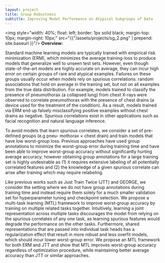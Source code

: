 ```yaml
---
layout: project
title: Group Robustness
subtitle: Improving Model Performance on Atypical Subgroups of Data
---
```


<img style="width: 40%; float: left; border: 1px solid black; margin-top: 10px; margin-right: 10px;" src="{{"/assets/projects/sg_2.png" | prepend: site.baseurl }}"/>
**Overview:** 

Standard machine learning models are typically trained with empirical risk minimization (ERM), which minimizes the average training-loss to produce models that generalize well to unseen test sets. However, even though state-of-the-art models are highly accurate on average, they can incur high error on certain groups of rare and atypical examples. Failures on these groups usually occur when models rely on spurious correlations: random associations that hold on average in the training set, but not on all examples from the true data distribution. For example, models trained to classify the presence of pneumothorax (a collapsed lung) from chest X-rays were observed to correlate pneumothorax with the presence of chest drains (a device used for the treatment of the condition). As a result, models trained via ERM end up falsely misclassifying positive examples without chest drains as negative. Spurious correlations exist in other applications such as facial recognition and natural language inference.

To avoid models that learn spurious correlates, we consider a set of pre-defined groups (e.g pneu- mothorax × chest drain) and train models that have low worst-group loss. Previous approaches have used group annotations to minimize the worst-group error during training time and have been able to improve worst-group accuracy without significantly hurting average accuracy; however obtaining group annotations for a large training set is highly undesirable as (1) it requires extensive labeling of all potentially correlated features and (2) the knowledge of a given spurious correlate can arise after training which may require relabeling.

Like previous works such as Just Train Twice (JTT) and GEORGE, we consider the setting where we do not have group annotations during training time and instead require them solely for a much smaller validation set for hyperparameter tuning and checkpoint selection. We propose a multi-task learning (MTL) framework to improve worst-group accuracy by training on multiple related tasks together. Intuitively, learning a joint representation across multiple tasks discourages the model from relying on the spurious correlates of any one task, as learning spurious features would degrade the performance on the other tasks. Furthermore, shared representations that are passed into individual task heads has a regularization effect that result in more robust and less overfit models, which should incur lower worst-group error. We propose an MTL framework for both ERM and JTT and show that MTL improves worst-group accuracy regardless of optimization procedure, while maintaining better average accuracy than JTT or similar approaches.
